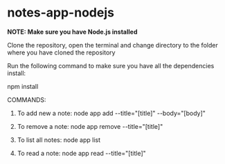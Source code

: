 # notes-app-nodejs

**NOTE: Make sure you have Node.js installed**

Clone the repository, open the terminal and change directory to the folder where you have cloned the repository

Run the following command to make sure you have all the dependencies install:
  
  npm install
  
COMMANDS:

1. To add new a note: node app add --title="[title]" --body="[body]"

2. To remove a note:  node app remove --title="[title]"

3. To list all notes: node app list

4. To read a note: node app read --title="[title]"
